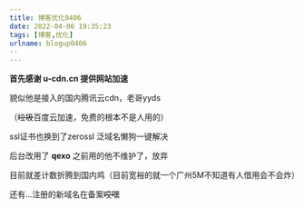 ```yaml
---
title: 博客优化0406
date: 2022-04-06 19:35:23
tags: [博客,优化]
urlname: blogup0406
--
---
```


**首先感谢 u-cdn.cn 提供网站加速**

貌似他是接入的国内腾讯云cdn，老哥yyds

（~~垃圾~~百度云加速，免费的根本不是人用的）

ssl证书也换到了zerossl 泛域名懒狗一键解决

后台改用了 **qexo** 之前用的他不维护了，放弃

目前就差计数折腾到国内鸡（目前宽裕的就一个广州5M不知道有人借用会不会炸）

还有...注册的新域名在备案~~哎嘿~~



